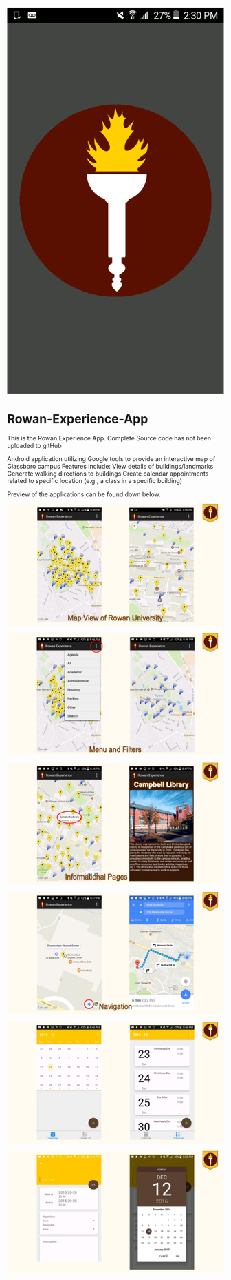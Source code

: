 ![Screenshot](4cf5c333334f450787381d22310d2c52.png)
# Rowan-Experience-App

This is the Rowan Experience App. Complete Source code has not been uploaded to gitHub 

Android application utilizing Google tools to provide an interactive map of Glassboro campus
Features include:
View details of buildings/landmarks
Generate walking directions to buildings
Create calendar appointments related to specific location (e.g., a class in a specific building)



Preview of the applications can be found down below. 

![Screenshot](image1.png)

![Screenshot](image2.png)

![Screenshot](image3.png)

![Screenshot](image4.png)

![Screenshot](image5.png)

![Screenshot](image6.png)
